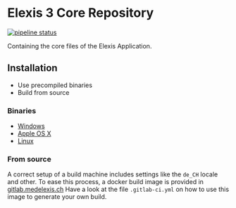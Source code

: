 # Elexis 3 Core Repository
[![pipeline status](https://gitlab.medelexis.ch/elexis/elexis-3-core/badges/f25569/pipeline.svg)](https://gitlab.medelexis.ch/elexis/elexis-3-core/-/commits/f25569)

Containing the core files of the Elexis Application.
## Installation
- Use precompiled binaries
- Build from source
### Binaries
- [Windows](http://download.elexis.info/elexis/3.10/products/Elexis3-win32.win32.x86_64.zip)
- [Apple OS X](http://download.elexis.info/elexis/3.10/products/Elexis3-macosx.cocoa.x86_64.zip)
- [Linux](http://download.elexis.info/elexis/3.10/products/Elexis3-linux.gtk.x86_64.zip)

### From source

A correct setup of a build machine includes settings like the `de_CH` locale and other.
To ease this process, a docker build image is provided in 
[gitlab.medelexis.ch](https://gitlab.medelexis.ch/elexis/docker-build/container_registry "gitlab.medelexis.ch") 
Have a look at the file `.gitlab-ci.yml` on how to use this image to generate your own build.
